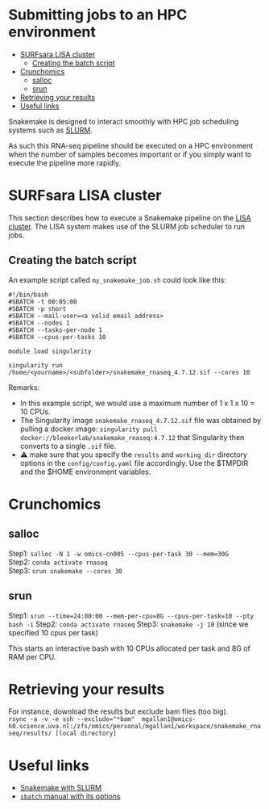 # Submitting jobs to an HPC environment

<!-- MarkdownTOC autolink="true" levels="1,2,3" -->

- [SURFsara LISA cluster](#surfsara-lisa-cluster)
	- [Creating the batch script](#creating-the-batch-script)
- [Crunchomics](#crunchomics)
	- [salloc](#salloc)
	- [srun](#srun)
- [Retrieving your results](#retrieving-your-results)
- [Useful links](#useful-links)

<!-- /MarkdownTOC -->


Snakemake is designed to interact smoothly with HPC job scheduling systems such as [SLURM](https://slurm.schedmd.com/overview.html).

As such this RNA-seq pipeline should be executed on a HPC environment when the number of samples becomes important or if you simply want to execute the pipeline more rapidly.

# SURFsara LISA cluster
This section describes how to execute a Snakemake pipeline on the [LISA cluster](https://userinfo.surfsara.nl/systems/lisa/description). 
The LISA system makes use of the SLURM job scheduler to run jobs. 

## Creating the batch script

An example script called `my_snakemake_job.sh` could look like this:  

```
#!/bin/bash          
#SBATCH -t 00:05:00 
#SBATCH -p short 
#SBATCH --mail-user=<a valid email address> 
#SBATCH --nodes 1
#SBATCH --tasks-per-node 1
#SBATCH --cpus-per-tasks 10

module load singularity

singularity run /home/<yourname>/<subfolder>/snakemake_rnaseq_4.7.12.sif --cores 10
```

Remarks:
- In this example script, we would use a maximum number of 1 x 1 x 10 = 10 CPUs.
- The Singularity image `snakemake_rnaseq_4.7.12.sif` file was obtained by pulling a docker image: `singularity pull docker://bleekerlab/snakemake_rnaseq:4.7.12`  that Singularity then converts to a single `.sif` file.
- :warning: make sure that you specify the `results` and `working_dir` directory options in the `config/config.yaml` file accordingly.  Use the $TMPDIR and the $HOME environment variables. 

# Crunchomics

## salloc

Step1: `salloc -N 1 -w omics-cn005 --cpus-per-task 30 --mem=30G`  
Step2: `conda activate rnaseq`  
Step3: `srun snakemake --cores 30`  

## srun

Step1: `srun --time=24:00:00 --mem-per-cpu=8G --cpus-per-task=10 --pty bash -i`
Step2: `conda activate rnaseq`
Step3: `snakemake -j 10` (since we specified 10 cpus per task)

This starts an interactive bash with 10 CPUs allocated per task and 8G of RAM per CPU. 

# Retrieving your results

For instance, download the results but exclude bam files (too big).   
`rsync -a -v -e ssh --exclude="*bam"  mgallan1@omics-h0.science.uva.nl:/zfs/omics/personal/mgallan1/workspace/snakemake_rnaseq/results/ [local directory]`

# Useful links
- [Snakemake with SLURM](https://accio.github.io/programming/2020/06/16/Snakemake-with-slurm.html)
- [`sbatch` manual with its options](https://slurm.schedmd.com/sbatch.html)
